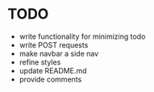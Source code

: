 # TODO

* write functionality for minimizing todo
* write POST requests
* make navbar a side nav
* refine styles
* update README.md
* provide comments

